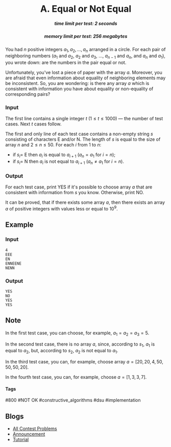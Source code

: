 <h1 style='text-align: center;'> A. Equal or Not Equal</h1>

<h5 style='text-align: center;'>time limit per test: 2 seconds</h5>
<h5 style='text-align: center;'>memory limit per test: 256 megabytes</h5>

You had $n$ positive integers $a_1, a_2, \dots, a_n$ arranged in a circle. For each pair of neighboring numbers ($a_1$ and $a_2$, $a_2$ and $a_3$, ..., $a_{n - 1}$ and $a_n$, and $a_n$ and $a_1$), you wrote down: are the numbers in the pair equal or not.

Unfortunately, you've lost a piece of paper with the array $a$. Moreover, you are afraid that even information about equality of neighboring elements may be inconsistent. So, you are wondering: is there any array $a$ which is consistent with information you have about equality or non-equality of corresponding pairs?

### Input

The first line contains a single integer $t$ ($1 \le t \le 1000$) — the number of test cases. Next $t$ cases follow.

The first and only line of each test case contains a non-empty string $s$ consisting of characters E and/or N. The length of $s$ is equal to the size of array $n$ and $2 \le n \le 50$. For each $i$ from $1$ to $n$: 

* if $s_i =$ E then $a_i$ is equal to $a_{i + 1}$ ($a_n = a_1$ for $i = n$);
* if $s_i =$ N then $a_i$ is not equal to $a_{i + 1}$ ($a_n \neq a_1$ for $i = n$).
### Output

For each test case, print YES if it's possible to choose array $a$ that are consistent with information from $s$ you know. Otherwise, print NO.

It can be proved, that if there exists some array $a$, then there exists an array $a$ of positive integers with values less or equal to $10^9$.

## Example

### Input


```text
4
EEE
EN
ENNEENE
NENN
```
### Output


```text
YES
NO
YES
YES
```
## Note

In the first test case, you can choose, for example, $a_1 = a_2 = a_3 = 5$.

In the second test case, there is no array $a$, since, according to $s_1$, $a_1$ is equal to $a_2$, but, according to $s_2$, $a_2$ is not equal to $a_1$.

In the third test case, you can, for example, choose array $a = [20, 20, 4, 50, 50, 50, 20]$.

In the fourth test case, you can, for example, choose $a = [1, 3, 3, 7]$.



#### Tags 

#800 #NOT OK #constructive_algorithms #dsu #implementation 

## Blogs
- [All Contest Problems](../Educational_Codeforces_Round_119_(Rated_for_Div._2).md)
- [Announcement](../blogs/Announcement.md)
- [Tutorial](../blogs/Tutorial.md)
